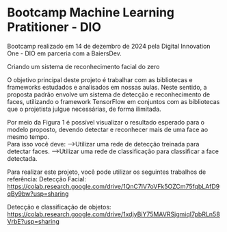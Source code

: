 # Bootcamp Machine Learning Pratitioner - DIO

Bootcamp realizado em 14 de dezembro de 2024 pela Digital Innovation One - DIO em parceria com a BaiersDev.

Criando um sistema de reconhecimento facial do zero 
 
O objetivo principal deste projeto é trabalhar com as bibliotecas e frameworks estudados e analisados em nossas aulas. Neste sentido, a proposta padrão envolve um sistema de detecção e reconhecimento de faces, utilizando o framework TensorFlow em conjuntos com as bibliotecas que o projetista julgue necessárias, de forma ilimitada.  
 
Por meio da Figura 1 é possível visualizar o resultado esperado para o modelo proposto, devendo detectar e reconhecer mais de uma face ao mesmo tempo.  
Para isso você deve: 
-->Utilizar uma rede de detecção treinada para detectar faces. 
-->Utilizar uma rede de classificação para classificar a face detectada. 

Para realizar este projeto, você pode utilizar os seguintes trabalhos de referência: 
Detecção Facial: 
https://colab.research.google.com/drive/1QnC7lV7oVFk5OZCm75fqbLAfD9qBy9bw?usp=sharing 
 
Detecção e classificação de objetos:  
https://colab.research.google.com/drive/1xdjyBiY75MAVRSjgmiqI7pbRLn58VrbE?usp=sharing 

